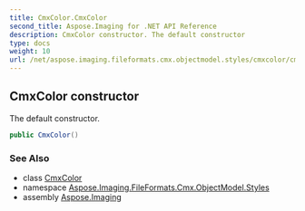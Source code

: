 ```yaml
---
title: CmxColor.CmxColor
second_title: Aspose.Imaging for .NET API Reference
description: CmxColor constructor. The default constructor
type: docs
weight: 10
url: /net/aspose.imaging.fileformats.cmx.objectmodel.styles/cmxcolor/cmxcolor/
---
```

## CmxColor constructor

The default constructor.

```csharp
public CmxColor()
```

### See Also

* class [CmxColor](../)
* namespace [Aspose.Imaging.FileFormats.Cmx.ObjectModel.Styles](../../cmxcolor/)
* assembly [Aspose.Imaging](../../../)


